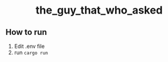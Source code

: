 <h1 align="center">the_guy_that_who_asked</h1>

## How to run

1. Edit .env file
2. run `cargo run`
